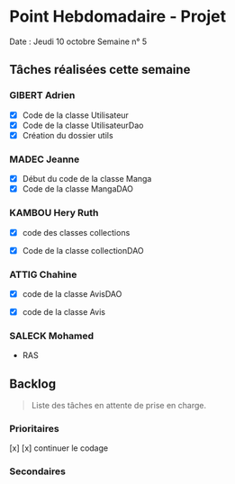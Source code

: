 # Point Hebdomadaire - Projet

Date : Jeudi 10 octobre
Semaine n° 5

## Tâches réalisées cette semaine

### GIBERT Adrien

- [x] Code de la classe Utilisateur
- [x] Code de la classe UtilisateurDao
- [x] Création du dossier utils

### MADEC Jeanne

- [x] Début du code de la classe Manga
- [x] Code de la classe MangaDAO 

### KAMBOU Hery Ruth

- [x] code des classes collections
- [x] Code de la classe collectionDAO 


### ATTIG Chahine
- [x] code de la classe AvisDAO
- [x] code de la classe Avis


### SALECK Mohamed
- RAS

## Backlog

> Liste des tâches en attente de prise en charge.

### Prioritaires

[x] 
[x] continuer le codage 



### Secondaires
